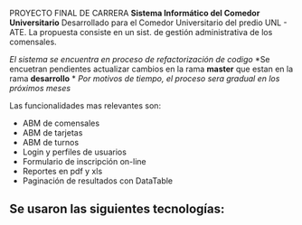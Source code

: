 PROYECTO FINAL DE CARRERA
**Sistema Informático del Comedor Universitario**
Desarrollado para el Comedor Universitario del predio UNL - ATE. 
La propuesta consiste en un sist. de gestión administrativa de los comensales.

*El sistema se encuentra en proceso de refactorización de codigo*
*Se encuetran pendientes actualizar cambios en la rama **master** que estan en la rama **desarrollo** *
*Por motivos de tiempo, el proceso sera gradual en los próximos meses*

Las funcionalidades mas relevantes son:
- ABM de comensales
- ABM de tarjetas
- ABM de turnos
- Login y perfiles de usuarios
- Formulario de inscripción on-line
- Reportes en pdf y xls
- Paginación de resultados con DataTable

Se usaron las siguientes tecnologías:
-
